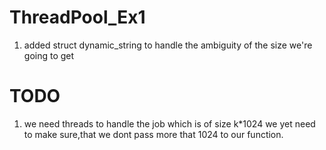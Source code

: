 # ThreadPool_Ex1
1) added struct dynamic_string to handle the ambiguity of the size we're going to get 

# TODO 
1) we need threads to handle the job which is of size k*1024 we yet need to make sure,that we dont pass more that 1024 to our function.

